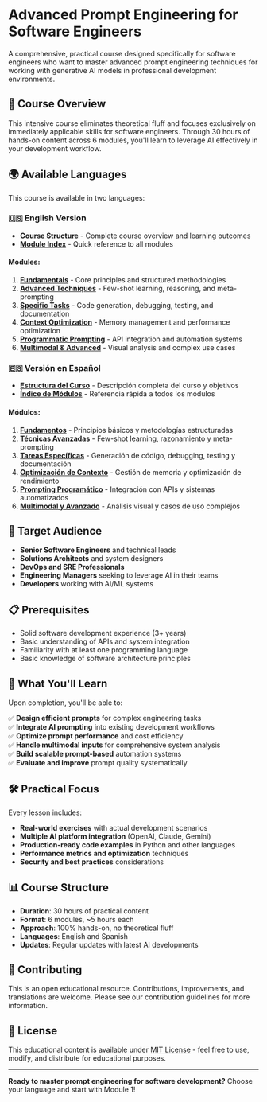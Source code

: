 # Advanced Prompt Engineering for Software Engineers

A comprehensive, practical course designed specifically for software engineers who want to master advanced prompt engineering techniques for working with generative AI models in professional development environments.

## 🎯 Course Overview

This intensive course eliminates theoretical fluff and focuses exclusively on immediately applicable skills for software engineers. Through 30 hours of hands-on content across 6 modules, you'll learn to leverage AI effectively in your development workflow.

## 🌍 Available Languages

This course is available in two languages:

### 🇺🇸 English Version
- **[Course Structure](./en/course_structure.md)** - Complete course overview and learning outcomes
- **[Module Index](./en/modules_index.md)** - Quick reference to all modules

#### Modules:
1. **[Fundamentals](./en/module1_fundamentals.md)** - Core principles and structured methodologies
2. **[Advanced Techniques](./en/module2_advanced_techniques.md)** - Few-shot learning, reasoning, and meta-prompting
3. **[Specific Tasks](./en/module3_specific_tasks.md)** - Code generation, debugging, testing, and documentation
4. **[Context Optimization](./en/module4_context_optimization.md)** - Memory management and performance optimization
5. **[Programmatic Prompting](./en/module5_programmatic_prompting.md)** - API integration and automation systems
6. **[Multimodal & Advanced](./en/module6_multimodal_advanced.md)** - Visual analysis and complex use cases

### 🇪🇸 Versión en Español
- **[Estructura del Curso](./es/course_structure.md)** - Descripción completa del curso y objetivos
- **[Índice de Módulos](./es/modules_index.md)** - Referencia rápida a todos los módulos

#### Módulos:
1. **[Fundamentos](./es/module1_fundamentals.md)** - Principios básicos y metodologías estructuradas
2. **[Técnicas Avanzadas](./es/module2_advanced_techniques.md)** - Few-shot learning, razonamiento y meta-prompting
3. **[Tareas Específicas](./es/module3_specific_tasks.md)** - Generación de código, debugging, testing y documentación
4. **[Optimización de Contexto](./es/module4_context_optimization.md)** - Gestión de memoria y optimización de rendimiento
5. **[Prompting Programático](./es/module5_programmatic_prompting.md)** - Integración con APIs y sistemas automatizados
6. **[Multimodal y Avanzado](./es/module6_multimodal_advanced.md)** - Análisis visual y casos de uso complejos

## 🎯 Target Audience

- **Senior Software Engineers** and technical leads
- **Solutions Architects** and system designers
- **DevOps and SRE Professionals**
- **Engineering Managers** seeking to leverage AI in their teams
- **Developers** working with AI/ML systems

## 📋 Prerequisites

- Solid software development experience (3+ years)
- Basic understanding of APIs and system integration
- Familiarity with at least one programming language
- Basic knowledge of software architecture principles

## 🚀 What You'll Learn

Upon completion, you'll be able to:

✅ **Design efficient prompts** for complex engineering tasks  
✅ **Integrate AI prompting** into existing development workflows  
✅ **Optimize prompt performance** and cost efficiency  
✅ **Handle multimodal inputs** for comprehensive system analysis  
✅ **Build scalable prompt-based** automation systems  
✅ **Evaluate and improve** prompt quality systematically  

## 🛠 Practical Focus

Every lesson includes:
- **Real-world exercises** with actual development scenarios
- **Multiple AI platform integration** (OpenAI, Claude, Gemini)
- **Production-ready code examples** in Python and other languages
- **Performance metrics and optimization** techniques
- **Security and best practices** considerations

## 📊 Course Structure

- **Duration**: 30 hours of practical content
- **Format**: 6 modules, ~5 hours each
- **Approach**: 100% hands-on, no theoretical fluff
- **Languages**: English and Spanish
- **Updates**: Regular updates with latest AI developments

## 🤝 Contributing

This is an open educational resource. Contributions, improvements, and translations are welcome. Please see our contribution guidelines for more information.

## 📄 License

This educational content is available under [MIT License](LICENSE) - feel free to use, modify, and distribute for educational purposes.

---

**Ready to master prompt engineering for software development?** Choose your language and start with Module 1!
